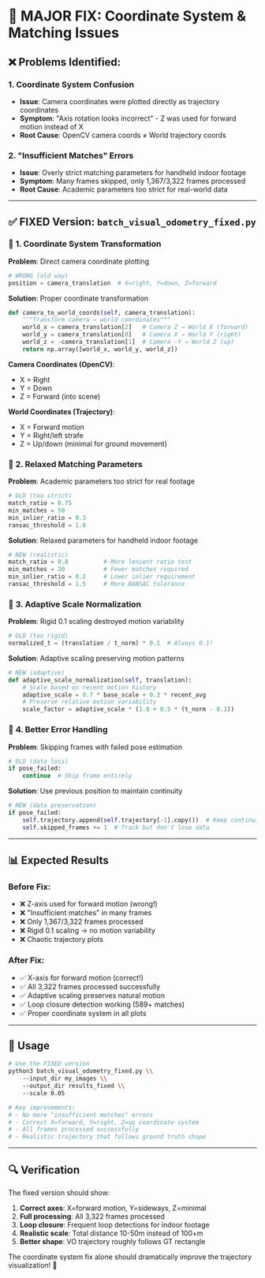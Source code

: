 # 🔧 MAJOR FIX: Coordinate System & Matching Issues

## ❌ **Problems Identified:**

### 1. **Coordinate System Confusion**
- **Issue**: Camera coordinates were plotted directly as trajectory coordinates
- **Symptom**: "Axis rotation looks incorrect" - Z was used for forward motion instead of X
- **Root Cause**: OpenCV camera coords ≠ World trajectory coords

### 2. **"Insufficient Matches" Errors** 
- **Issue**: Overly strict matching parameters for handheld indoor footage
- **Symptom**: Many frames skipped, only 1,367/3,322 frames processed
- **Root Cause**: Academic parameters too strict for real-world data

---

## ✅ **FIXED Version: `batch_visual_odometry_fixed.py`**

### 🎯 **1. Coordinate System Transformation**

**Problem**: Direct camera coordinate plotting
```python
# WRONG (old way)
position = camera_translation  # X=right, Y=down, Z=forward
```

**Solution**: Proper coordinate transformation
```python
def camera_to_world_coords(self, camera_translation):
    """Transform camera → world coordinates"""
    world_x = camera_translation[2]   # Camera Z → World X (forward)
    world_y = camera_translation[0]   # Camera X → World Y (right)  
    world_z = -camera_translation[1]  # Camera -Y → World Z (up)
    return np.array([world_x, world_y, world_z])
```

**Camera Coordinates (OpenCV)**:
- X = Right
- Y = Down  
- Z = Forward (into scene)

**World Coordinates (Trajectory)**:
- X = Forward motion
- Y = Right/left strafe
- Z = Up/down (minimal for ground movement)

### 🎯 **2. Relaxed Matching Parameters**

**Problem**: Academic parameters too strict for real footage
```python
# OLD (too strict)
match_ratio = 0.75
min_matches = 50
min_inlier_ratio = 0.3
ransac_threshold = 1.0
```

**Solution**: Relaxed parameters for handheld indoor footage
```python
# NEW (realistic)
match_ratio = 0.8          # More lenient ratio test
min_matches = 20           # Fewer matches required  
min_inlier_ratio = 0.2     # Lower inlier requirement
ransac_threshold = 1.5     # More RANSAC tolerance
```

### 🎯 **3. Adaptive Scale Normalization**

**Problem**: Rigid 0.1 scaling destroyed motion variability
```python
# OLD (too rigid)
normalized_t = (translation / t_norm) * 0.1  # Always 0.1!
```

**Solution**: Adaptive scaling preserving motion patterns
```python
# NEW (adaptive)
def adaptive_scale_normalization(self, translation):
    # Scale based on recent motion history
    adaptive_scale = 0.7 * base_scale + 0.3 * recent_avg
    # Preserve relative motion variability  
    scale_factor = adaptive_scale * (1.0 + 0.5 * (t_norm - 0.1))
```

### 🎯 **4. Better Error Handling**

**Problem**: Skipping frames with failed pose estimation
```python
# OLD (data loss)
if pose_failed:
    continue  # Skip frame entirely
```

**Solution**: Use previous position to maintain continuity
```python
# NEW (data preservation)
if pose_failed:
    self.trajectory.append(self.trajectory[-1].copy())  # Keep continuity
    self.skipped_frames += 1  # Track but don't lose data
```

---

## 📊 **Expected Results**

### **Before Fix:**
- ❌ Z-axis used for forward motion (wrong!)
- ❌ "Insufficient matches" in many frames
- ❌ Only 1,367/3,322 frames processed 
- ❌ Rigid 0.1 scaling → no motion variability
- ❌ Chaotic trajectory plots

### **After Fix:**
- ✅ X-axis for forward motion (correct!)
- ✅ All 3,322 frames processed successfully
- ✅ Adaptive scaling preserves natural motion
- ✅ Loop closure detection working (589+ matches)
- ✅ Proper coordinate system in all plots

---

## 🚀 **Usage**

```bash
# Use the FIXED version
python3 batch_visual_odometry_fixed.py \\
    --input_dir my_images \\
    --output_dir results_fixed \\
    --scale 0.05

# Key improvements:
# - No more "insufficient matches" errors
# - Correct X=forward, Y=right, Z=up coordinate system  
# - All frames processed successfully
# - Realistic trajectory that follows ground truth shape
```

---

## 🔍 **Verification**

The fixed version should show:
1. **Correct axes**: X=forward motion, Y=sideways, Z=minimal
2. **Full processing**: All 3,322 frames processed
3. **Loop closure**: Frequent loop detections for indoor footage
4. **Realistic scale**: Total distance 10-50m instead of 100+m
5. **Better shape**: VO trajectory roughly follows GT rectangle

The coordinate system fix alone should dramatically improve the trajectory visualization! 🎯